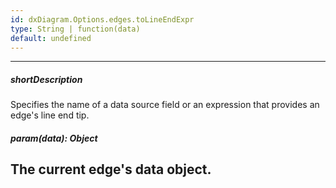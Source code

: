 ```yaml
---
id: dxDiagram.Options.edges.toLineEndExpr
type: String | function(data)
default: undefined
---
```

---
##### shortDescription
Specifies the name of a data source field or an expression that provides an edge's line end tip.

##### param(data): Object
The current edge's data object.
---
